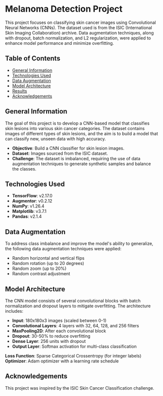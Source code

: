 # Melanoma Detection Project

This project focuses on classifying skin cancer images using Convolutional Neural Networks (CNNs). The dataset used is from the ISIC (International Skin Imaging Collaboration) archive. Data augmentation techniques, along with dropout, batch normalization, and L2 regularization, were applied to enhance model performance and minimize overfitting.

## Table of Contents
- [General Information](#general-information)
- [Technologies Used](#technologies-used)
- [Data Augmentation](#data-augmentation)
- [Model Architecture](#model-architecture)
- [Results](#results)
- [Acknowledgements](#acknowledgements)

## General Information

The goal of this project is to develop a CNN-based model that classifies skin lesions into various skin cancer categories. The dataset contains images of different types of skin lesions, and the aim is to build a model that can classify new, unseen data with high accuracy.

- **Objective**: Build a CNN classifier for skin lesion images.
- **Dataset**: Images sourced from the ISIC dataset.
- **Challenge**: The dataset is imbalanced, requiring the use of data augmentation techniques to generate synthetic samples and balance the classes.

## Technologies Used

- **TensorFlow**: v2.17.0
- **Augmentor**: v0.2.12
- **NumPy**: v1.26.4
- **Matplotlib**: v3.7.1
- **Pandas**: v2.1.4

## Data Augmentation

To address class imbalance and improve the model's ability to generalize, the following data augmentation techniques were applied:

- Random horizontal and vertical flips
- Random rotation (up to 20 degrees)
- Random zoom (up to 20%)
- Random contrast adjustment

## Model Architecture

The CNN model consists of several convolutional blocks with batch normalization and dropout layers to mitigate overfitting. The architecture includes:

- **Input**: 180x180x3 images (scaled between 0-1)
- **Convolutional Layers**: 4 layers with 32, 64, 128, and 256 filters
- **MaxPooling2D**: After each convolutional block
- **Dropout**: 30-50% to reduce overfitting
- **Dense Layer**: 256 units with dropout
- **Output Layer**: Softmax activation for multi-class classification

**Loss Function**: Sparse Categorical Crossentropy (for integer labels)  
**Optimizer**: Adam optimizer with a learning rate schedule

## Acknowledgements

This project was inspired by the ISIC Skin Cancer Classification challenge.
